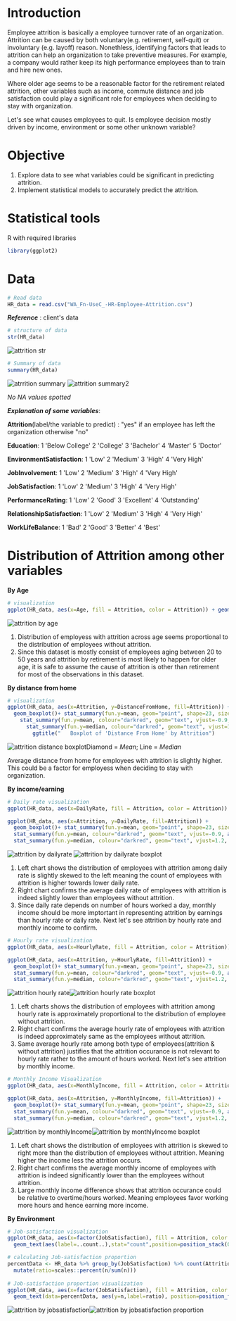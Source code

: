 # Introduction
Employee attrition is basically a employee turnover rate of an organization. Attrition can be caused by both voluntary(e.g. retirement, self-quit) or involuntary (e.g. layoff) reason. Nonethless, identifying factors that leads to attrition can help an organization to take preventive measures. For example, a company would rather keep its high performance employees than to train and hire new ones.

Where older age seems to be a reasonable factor for the retirement related attrition, other variables such as income, commute distance and job satisfaction could play a significant role for employees when deciding to stay with organization.

Let's see what causes employees to quit. Is employee decision mostly driven by income, environment or some other unknown variable?

# Objective
1. Explore data to see what variables could be significant in predicting attrition.
2. Implement statistical models to accurately predict the attrition.

# Statistical tools
R with required libraries
```r
library(ggplot2)
```

# Data
```r
# Read data
HR_data = read.csv("WA_Fn-UseC_-HR-Employee-Attrition.csv")
```
*__Reference__* : client's data

```r
# structure of data
str(HR_data)
```
![attrition str](https://user-images.githubusercontent.com/46609482/68713139-09514680-0552-11ea-8e6d-f1535c00eee9.PNG)


```r
# Summary of data
summary(HR_data)
```
![atrrition summary](https://user-images.githubusercontent.com/46609482/68715070-05bfbe80-0556-11ea-91ca-7a0ee1668071.PNG)
![attrition summary2](https://user-images.githubusercontent.com/46609482/68715093-0f492680-0556-11ea-8717-ccdd0ea4c52c.PNG)

*No NA values spotted*

*__Explanation of some variables__*:

__Attrition__(label/the variable to predict) : "yes" if an employee has left the organization otherwise "no"
               
__Education__: 1 'Below College' 2 'College' 3 'Bachelor' 4 'Master' 5 'Doctor'

__EnvironmentSatisfaction__: 1 'Low' 2 'Medium' 3 'High' 4 'Very High'

__JobInvolvement__: 1 'Low' 2 'Medium' 3 'High' 4 'Very High'

__JobSatisfaction__: 1 'Low' 2 'Medium' 3 'High' 4 'Very High'

__PerformanceRating__: 1 'Low' 2 'Good' 3 'Excellent' 4 'Outstanding'

__RelationshipSatisfaction__: 1 'Low' 2 'Medium' 3 'High' 4 'Very High'

__WorkLifeBalance__: 1 'Bad' 2 'Good' 3 'Better' 4 'Best'

# Distribution of Attrition among other variables


__By Age__
```r
# visualization
ggplot(HR_data, aes(x=Age, fill = Attrition, color = Attrition)) + geom_histogram(binwidth=10, alpha=0.5)
```
![attrition by age](https://user-images.githubusercontent.com/46609482/68807690-1f780900-061d-11ea-8486-2c62e08826f4.PNG)

1. Distribution of employess with attrition across age seems proportional to the distribution of employees without attrition.
2. Since this dataset is mostly consist of employees aging between 20 to 50 years and attrition by retirement is most likely to happen for older age, it is safe to assume the cause of attrition is other than retirement for most of the observations in this dataset.



__By distance from home__
```r
# visualization
ggplot(HR_data, aes(x=Attrition, y=DistanceFromHome, fill=Attrition)) + 
  geom_boxplot()+ stat_summary(fun.y=mean, geom="point", shape=23, size=4) +
    stat_summary(fun.y=mean, colour="darkred", geom="text", vjust=-0.9, aes( label=round(..y.., digits=1))) +
      stat_summary(fun.y=median, colour="darkred", geom="text", vjust=1.2, aes( label=round(..y.., digits=1))) +
        ggtitle("   Boxplot of 'Distance From Home' by Attrition")
```
![attrition distance boxplot](https://user-images.githubusercontent.com/46609482/68715329-9a2a2100-0556-11ea-92de-3b4544a7eec7.PNG)Diamond = *Mean*; Line = *Median*

Average distance from home for employees with attrition is slightly higher. This could be a factor for employess when deciding to stay with organization.



__By income/earning__

```r
# Daily rate visualization
ggplot(HR_data, aes(x=DailyRate, fill = Attrition, color = Attrition)) + geom_histogram(binwidth=100,alpha=0.5)

ggplot(HR_data, aes(x=Attrition, y=DailyRate, fill=Attrition)) + 
  geom_boxplot()+ stat_summary(fun.y=mean, geom="point", shape=23, size=4) +
  stat_summary(fun.y=mean, colour="darkred", geom="text", vjust=-0.9, aes( label=round(..y.., digits=1))) +
  stat_summary(fun.y=median, colour="darkred", geom="text", vjust=1.2, aes( label=round(..y.., digits=1)))
```
![attrition by dailyrate](https://user-images.githubusercontent.com/46609482/68811423-77b30900-0625-11ea-8fc1-dca9078bd18b.PNG)      ![attrition by dailyrate boxplot](https://user-images.githubusercontent.com/46609482/68811618-ee500680-0625-11ea-8004-f73e331cc4fa.PNG)

1. Left chart shows the distribution of employees with attrition among daily rate is slightly skewed to the left meaning the count of employees with attrition is higher towards lower daily rate. 
2. Right chart confirms the average daily rate of employees with attrition is indeed slightly lower than employees without attrition.
3. Since daily rate depends on number of hours worked a day, monthly income should be more imptortant in representing attrition by earnings than hourly rate or daily rate. Next let's see attrition by hourly rate and monthly income to confirm.

```r
# Hourly rate visualization
ggplot(HR_data, aes(x=HourlyRate, fill = Attrition, color = Attrition)) + geom_histogram(binwidth=10,alpha=0.5)

ggplot(HR_data, aes(x=Attrition, y=HourlyRate, fill=Attrition)) + 
  geom_boxplot()+ stat_summary(fun.y=mean, geom="point", shape=23, size=4) +
  stat_summary(fun.y=mean, colour="darkred", geom="text", vjust=-0.9, aes( label=round(..y.., digits=1))) +
  stat_summary(fun.y=median, colour="darkred", geom="text", vjust=1.2, aes( label=round(..y.., digits=1)))
```
![attrition hourly rate](https://user-images.githubusercontent.com/46609482/69196151-82b4e000-0ae2-11ea-8ce9-53c71494f284.PNG)![attrition hourly rate boxplot](https://user-images.githubusercontent.com/46609482/69196228-b42dab80-0ae2-11ea-8e38-9e77afb96bd0.PNG)

1. Left charts shows the distribution of employees with attrition among hourly rate is approximately proportional to the distribution of employee without attrition.
2. Right chart confirms the average hourly rate of employees with attrition is indeed approximately same as the employees without attrition.
3. Same average hourly rate among both type of employees(attrition & without attrition) justifies that the attrition occurance is not relevant to hourly rate rather to the amount of hours worked. Next let's see attrition by monthly income.

```r
# Monthly Income Visualization
ggplot(HR_data, aes(x=MonthlyIncome, fill = Attrition, color = Attrition)) + geom_histogram(binwidth=1000,alpha=0.5)

ggplot(HR_data, aes(x=Attrition, y=MonthlyIncome, fill=Attrition)) + 
  geom_boxplot()+ stat_summary(fun.y=mean, geom="point", shape=23, size=4) +
  stat_summary(fun.y=mean, colour="darkred", geom="text", vjust=-0.9, aes( label=round(..y.., digits=1))) +
  stat_summary(fun.y=median, colour="darkred", geom="text", vjust=1.2, aes( label=round(..y.., digits=1)))
```
![attrition by monthlyIncome](https://user-images.githubusercontent.com/46609482/69382523-1cf45f80-0c6c-11ea-9d8e-276fb79d2a5b.PNG)![attrition by monthlyIncome boxplot](https://user-images.githubusercontent.com/46609482/69383110-a22c4400-0c6d-11ea-8223-c81e64d30689.PNG)


1. Left chart shows the distribution of employees with attrition is skewed to right more than the distribution of employees without attrition. Meaning higher the income less the attrition occurs.
2. Right chart confirms the average monthly income of employees with attrition is indeed significantly lower than the employees without attrition.
3. Large monthly income difference shows that attrition occurance could be relative to overtime/hours worked. Meaning employees favor working more hours and hence earning more income.



__By Environment__

```r
# Job-satisfaction visualization
ggplot(HR_data, aes(x=factor(JobSatisfaction), fill = Attrition, color = Attrition)) + geom_bar() +
  geom_text(aes(label=..count..),stat="count",position=position_stack(0.5), color="blue")

# calculating Job-satisfaction proportion
percentData <- HR_data %>% group_by(JobSatisfaction) %>% count(Attrition) %>%
  mutate(ratio=scales::percent(n/sum(n)))
  
# Job-satisfaction proportion visualization
ggplot(HR_data, aes(x=factor(JobSatisfaction), fill = Attrition, color = Attrition)) + geom_bar(position="fill") +
  geom_text(data=percentData, aes(y=n,label=ratio), position=position_fill(vjust=0.5),color="blue")
```
![attrition by jobsatisfaction](https://user-images.githubusercontent.com/46609482/69504258-06e9d780-0ed6-11ea-9d77-d4f044435432.PNG)![attrition by jobsatisfaction proportion](https://user-images.githubusercontent.com/46609482/69504278-3a2c6680-0ed6-11ea-8d3f-d2e1e28832d0.PNG)
